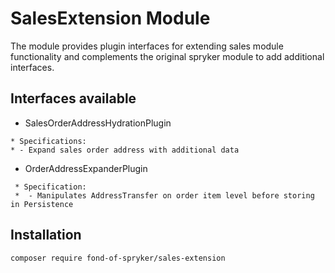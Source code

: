 # SalesExtension Module

The module provides plugin interfaces for extending sales module functionality and complements the original spryker module to add additional interfaces.

## Interfaces available

- SalesOrderAddressHydrationPlugin
```
* Specifications:
* - Expand sales order address with additional data
```

- OrderAddressExpanderPlugin
```
 * Specification:
 *  - Manipulates AddressTransfer on order item level before storing in Persistence
```

## Installation

```
composer require fond-of-spryker/sales-extension
```
